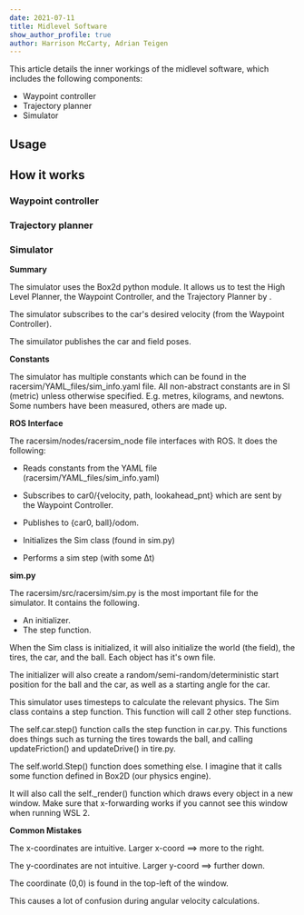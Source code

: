 ```yaml
---
date: 2021-07-11
title: Midlevel Software
show_author_profile: true
author: Harrison McCarty, Adrian Teigen
---
```


This article details the inner workings of the midlevel software, which includes the following components:

- Waypoint controller
- Trajectory planner
- Simulator

## Usage

<!-- TODO: fill in section -->

## How it works

### Waypoint controller

<!-- TODO: fill in section -->

### Trajectory planner

<!-- TODO: fill in section -->

### Simulator

**Summary**

<!-- TODO: fill in section -->

The simulator uses the Box2d python module. It allows us to test the High Level Planner, the Waypoint Controller, and the Trajectory Planner by .

The simulator subscribes to the car's desired velocity (from the Waypoint Controller).

The simuilator publishes the car and field poses.

**Constants**

The simulator has multiple constants which can be found in the racersim/YAML_files/sim_info.yaml file. All non-abstract constants are in SI (metric) unless otherwise specified. E.g. metres, kilograms, and newtons. Some numbers have been measured, others are made up.

**ROS Interface**

The racersim/nodes/racersim_node file interfaces with ROS. It does the following:

- Reads constants from the YAML file (racersim/YAML_files/sim_info.yaml)

- Subscribes to car0/{velocity, path, lookahead_pnt} which are sent by the Waypoint Controller.

- Publishes to {car0, ball}/odom.

- Initializes the Sim class (found in sim.py)

- Performs a sim step (with some Δt)

**sim.py**

The racersim/src/racersim/sim.py is the most important file for the simulator. It contains the following.

- An initializer.
- The step function.

When the Sim class is initialized, it will also initialize the world (the field), the tires, the car, and the ball. Each object has it's own file.

The initializer will also create a random/semi-random/deterministic start position for the ball and the car, as well as a starting angle for the car.

This simulator uses timesteps to calculate the relevant physics. The Sim class contains a step function. This function will call 2 other step functions. 

The self.car.step() function calls the step function in car.py. This functions does things such as turning the tires towards the ball, and calling updateFriction() and updateDrive() in tire.py.

The self.world.Step() function does something else. I imagine that it calls some function defined in Box2D (our physics engine).

It will also call the self.\_render() function which draws every object in a new window. Make sure that x-forwarding works if you cannot see this window when running WSL 2. 

**Common Mistakes**

The x-coordinates are intuitive. Larger x-coord ==> more to the right.

The y-coordinates are not intuitive. Larger y-coord ==> further down.

The coordinate (0,0) is found in the top-left of the window.

This causes a lot of confusion during angular velocity calculations.
